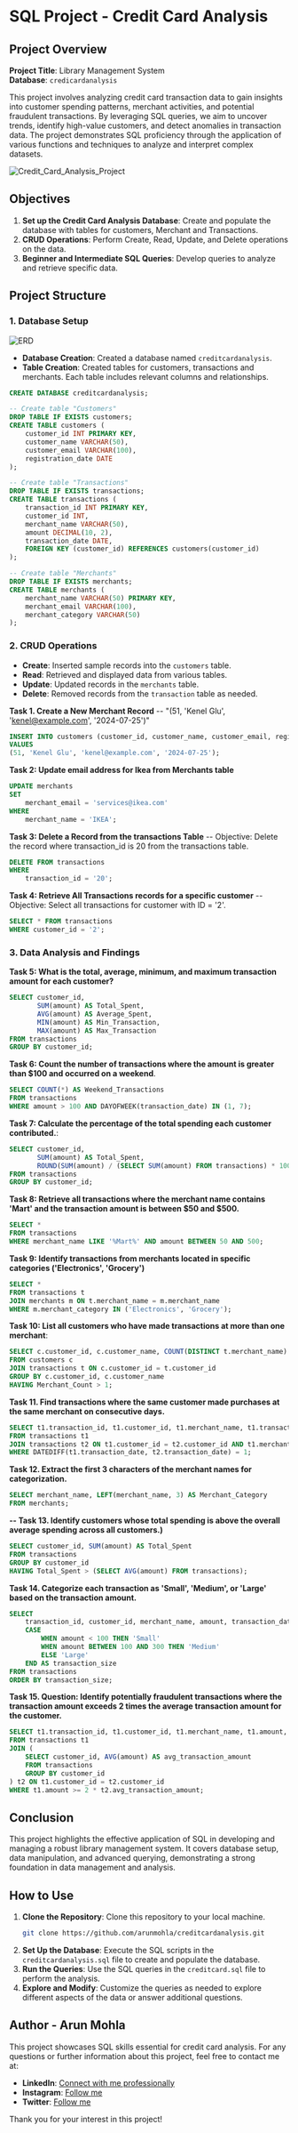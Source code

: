 # SQL Project - Credit Card Analysis 

## Project Overview

**Project Title**: Library Management System  
**Database**: `credicardanalysis`

This project involves analyzing credit card transaction data to gain insights into customer spending patterns, merchant activities, and potential fraudulent transactions. By leveraging SQL queries, we aim to uncover trends, identify high-value customers, and detect anomalies in transaction data. The project demonstrates SQL proficiency through the application of various functions and techniques to analyze and interpret complex datasets.

![Credit_Card_Analysis_Project](https://github.com/arunmohla/creditcardanalysis/blob/main/Cover_Photo.png)

## Objectives

1. **Set up the Credit Card Analysis Database**: Create and populate the database with tables for customers, Merchant and Transactions.
2. **CRUD Operations**: Perform Create, Read, Update, and Delete operations on the data.
3. **Beginner and Intermediate SQL Queries**: Develop queries to analyze and retrieve specific data.

## Project Structure

### 1. Database Setup
![ERD](https://github.com/arunmohla/creditcardanalysis/blob/main/ERD.jpg)

- **Database Creation**: Created a database named `creditcardanalysis`.
- **Table Creation**: Created tables for customers, transactions and merchants. Each table includes relevant columns and relationships.

```sql
CREATE DATABASE creditcardanalysis;

-- Create table "Customers"
DROP TABLE IF EXISTS customers;
CREATE TABLE customers (
    customer_id INT PRIMARY KEY,
    customer_name VARCHAR(50),
    customer_email VARCHAR(100),
    registration_date DATE
);

-- Create table "Transactions"
DROP TABLE IF EXISTS transactions;
CREATE TABLE transactions (
    transaction_id INT PRIMARY KEY,
    customer_id INT,
    merchant_name VARCHAR(50),
    amount DECIMAL(10, 2),
    transaction_date DATE,
    FOREIGN KEY (customer_id) REFERENCES customers(customer_id)
);

-- Create table "Merchants"
DROP TABLE IF EXISTS merchants;
CREATE TABLE merchants (
    merchant_name VARCHAR(50) PRIMARY KEY,
    merchant_email VARCHAR(100),
    merchant_category VARCHAR(50)
);

```

### 2. CRUD Operations

- **Create**: Inserted sample records into the `customers` table.
- **Read**: Retrieved and displayed data from various tables.
- **Update**: Updated records in the `merchants` table.
- **Delete**: Removed records from the `transaction` table as needed.

**Task 1. Create a New Merchant Record**
-- "(51, 'Kenel Glu', 'kenel@example.com', '2024-07-25')"

```sql
INSERT INTO customers (customer_id, customer_name, customer_email, registration_date)
VALUES
(51, 'Kenel Glu', 'kenel@example.com', '2024-07-25');
```
**Task 2: Update email address for Ikea from Merchants table**

```sql
UPDATE merchants 
SET 
    merchant_email = 'services@ikea.com'
WHERE
    merchant_name = 'IKEA';
```

**Task 3: Delete a Record from the transactions Table**
-- Objective: Delete the record where transaction_id is 20 from the transactions table.

```sql
DELETE FROM transactions 
WHERE
    transaction_id = '20';
```

**Task 4: Retrieve All Transactions records for a specific customer**
-- Objective: Select all transactions for customer with ID = '2'.

```sql
SELECT * FROM transactions
WHERE customer_id = '2';
```

### 3. Data Analysis and Findings

**Task 5: What is the total, average, minimum, and maximum transaction amount for each customer?**

```sql
SELECT customer_id, 
       SUM(amount) AS Total_Spent, 
       AVG(amount) AS Average_Spent, 
       MIN(amount) AS Min_Transaction, 
       MAX(amount) AS Max_Transaction
FROM transactions
GROUP BY customer_id;
```

**Task 6: Count the number of transactions where the amount is greater than $100 and occurred on a weekend**.

```sql
SELECT COUNT(*) AS Weekend_Transactions
FROM transactions
WHERE amount > 100 AND DAYOFWEEK(transaction_date) IN (1, 7);
```

**Task 7: Calculate the percentage of the total spending each customer contributed.**:

```sql
SELECT customer_id, 
       SUM(amount) AS Total_Spent, 
       ROUND(SUM(amount) / (SELECT SUM(amount) FROM transactions) * 100, 2) AS Percentage_Contribution
FROM transactions
GROUP BY customer_id;
```

**Task 8:  Retrieve all transactions where the merchant name contains 'Mart' and the transaction amount is between $50 and $500.**

```sql
SELECT *
FROM transactions
WHERE merchant_name LIKE '%Mart%' AND amount BETWEEN 50 AND 500;
```

**Task 9: Identify transactions from merchants located in specific categories ('Electronics', 'Grocery')**

```sql
SELECT *
FROM transactions t
JOIN merchants m ON t.merchant_name = m.merchant_name
WHERE m.merchant_category IN ('Electronics', 'Grocery');
```

**Task 10: List all customers who have made transactions at more than one merchant**:

```sql
SELECT c.customer_id, c.customer_name, COUNT(DISTINCT t.merchant_name) AS Merchant_Count
FROM customers c
JOIN transactions t ON c.customer_id = t.customer_id
GROUP BY c.customer_id, c.customer_name
HAVING Merchant_Count > 1;
```

**Task 11. Find transactions where the same customer made purchases at the same merchant on consecutive days.**

```sql
SELECT t1.transaction_id, t1.customer_id, t1.merchant_name, t1.transaction_date, t2.transaction_date
FROM transactions t1
JOIN transactions t2 ON t1.customer_id = t2.customer_id AND t1.merchant_name = t2.merchant_name
WHERE DATEDIFF(t1.transaction_date, t2.transaction_date) = 1;
```

**Task 12. Extract the first 3 characters of the merchant names for categorization.**

```sql
SELECT merchant_name, LEFT(merchant_name, 3) AS Merchant_Category
FROM merchants;
```

**-- Task 13. Identify customers whose total spending is above the overall average spending across all customers.)**  

```sql
SELECT customer_id, SUM(amount) AS Total_Spent
FROM transactions
GROUP BY customer_id
HAVING Total_Spent > (SELECT AVG(amount) FROM transactions);
```


**Task 14. Categorize each transaction as 'Small', 'Medium', or 'Large' based on the transaction amount.** 

```sql
SELECT 
    transaction_id, customer_id, merchant_name, amount, transaction_date,
    CASE
        WHEN amount < 100 THEN 'Small'
        WHEN amount BETWEEN 100 AND 300 THEN 'Medium'
        ELSE 'Large'
    END AS transaction_size
FROM transactions
ORDER BY transaction_size;
```

**Task 15. Question: Identify potentially fraudulent transactions where the transaction amount exceeds 2 times the average transaction amount for the customer.**  

```sql
SELECT t1.transaction_id, t1.customer_id, t1.merchant_name, t1.amount, t1.transaction_date
FROM transactions t1
JOIN (
    SELECT customer_id, AVG(amount) AS avg_transaction_amount
    FROM transactions
    GROUP BY customer_id
) t2 ON t1.customer_id = t2.customer_id
WHERE t1.amount >= 2 * t2.avg_transaction_amount;
```

## Conclusion

This project highlights the effective application of SQL in developing and managing a robust library management system. It covers database setup, data manipulation, and advanced querying, demonstrating a strong foundation in data management and analysis.

## How to Use

1. **Clone the Repository**: Clone this repository to your local machine.
   ```sh
   git clone https://github.com/arunmohla/creditcardanalysis.git
   ```
2. **Set Up the Database**: Execute the SQL scripts in the `creditcardanalysis.sql` file to create and populate the database.
3. **Run the Queries**: Use the SQL queries in the `creditcard.sql` file to perform the analysis.
4. **Explore and Modify**: Customize the queries as needed to explore different aspects of the data or answer additional questions.

## Author - Arun Mohla

This project showcases SQL skills essential for credit card analysis. 
For any questions or further information about this project, feel free to contact me at:

- **LinkedIn**: [Connect with me professionally](https://www.linkedin.com/in/arun-mohla-82792111a/)
- **Instagram**: [Follow me](https://www.instagram.com/arun_mohla/)
- **Twitter**: [Follow me](https://x.com/arun_mohla)

Thank you for your interest in this project!
